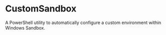 # CustomSandbox
A PowerShell utility to automatically configure a custom environment within Windows Sandbox.
